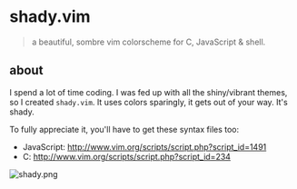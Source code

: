 shady.vim
=========

> a beautiful, sombre vim colorscheme for C, JavaScript & shell.

about
-----

I spend a lot of time coding. I was fed up with all the shiny/vibrant themes,
so I created `shady.vim`. It uses colors sparingly, it gets out of your way.
It's shady.

To fully appreciate it, you'll have to get these syntax files too:

- JavaScript: <http://www.vim.org/scripts/script.php?script_id=1491>
- C: <http://www.vim.org/scripts/script.php?script_id=234>

![shady.png](http://dl.dropbox.com/u/251849/shady.png)

